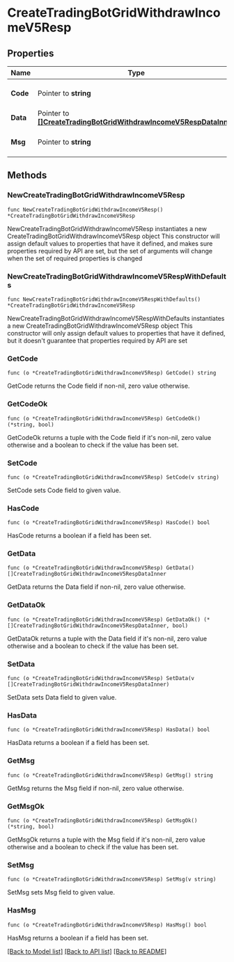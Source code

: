 # CreateTradingBotGridWithdrawIncomeV5Resp

## Properties

Name | Type | Description | Notes
------------ | ------------- | ------------- | -------------
**Code** | Pointer to **string** |  | [optional] [default to ""]
**Data** | Pointer to [**[]CreateTradingBotGridWithdrawIncomeV5RespDataInner**](CreateTradingBotGridWithdrawIncomeV5RespDataInner.md) |  | [optional] 
**Msg** | Pointer to **string** |  | [optional] [default to ""]

## Methods

### NewCreateTradingBotGridWithdrawIncomeV5Resp

`func NewCreateTradingBotGridWithdrawIncomeV5Resp() *CreateTradingBotGridWithdrawIncomeV5Resp`

NewCreateTradingBotGridWithdrawIncomeV5Resp instantiates a new CreateTradingBotGridWithdrawIncomeV5Resp object
This constructor will assign default values to properties that have it defined,
and makes sure properties required by API are set, but the set of arguments
will change when the set of required properties is changed

### NewCreateTradingBotGridWithdrawIncomeV5RespWithDefaults

`func NewCreateTradingBotGridWithdrawIncomeV5RespWithDefaults() *CreateTradingBotGridWithdrawIncomeV5Resp`

NewCreateTradingBotGridWithdrawIncomeV5RespWithDefaults instantiates a new CreateTradingBotGridWithdrawIncomeV5Resp object
This constructor will only assign default values to properties that have it defined,
but it doesn't guarantee that properties required by API are set

### GetCode

`func (o *CreateTradingBotGridWithdrawIncomeV5Resp) GetCode() string`

GetCode returns the Code field if non-nil, zero value otherwise.

### GetCodeOk

`func (o *CreateTradingBotGridWithdrawIncomeV5Resp) GetCodeOk() (*string, bool)`

GetCodeOk returns a tuple with the Code field if it's non-nil, zero value otherwise
and a boolean to check if the value has been set.

### SetCode

`func (o *CreateTradingBotGridWithdrawIncomeV5Resp) SetCode(v string)`

SetCode sets Code field to given value.

### HasCode

`func (o *CreateTradingBotGridWithdrawIncomeV5Resp) HasCode() bool`

HasCode returns a boolean if a field has been set.

### GetData

`func (o *CreateTradingBotGridWithdrawIncomeV5Resp) GetData() []CreateTradingBotGridWithdrawIncomeV5RespDataInner`

GetData returns the Data field if non-nil, zero value otherwise.

### GetDataOk

`func (o *CreateTradingBotGridWithdrawIncomeV5Resp) GetDataOk() (*[]CreateTradingBotGridWithdrawIncomeV5RespDataInner, bool)`

GetDataOk returns a tuple with the Data field if it's non-nil, zero value otherwise
and a boolean to check if the value has been set.

### SetData

`func (o *CreateTradingBotGridWithdrawIncomeV5Resp) SetData(v []CreateTradingBotGridWithdrawIncomeV5RespDataInner)`

SetData sets Data field to given value.

### HasData

`func (o *CreateTradingBotGridWithdrawIncomeV5Resp) HasData() bool`

HasData returns a boolean if a field has been set.

### GetMsg

`func (o *CreateTradingBotGridWithdrawIncomeV5Resp) GetMsg() string`

GetMsg returns the Msg field if non-nil, zero value otherwise.

### GetMsgOk

`func (o *CreateTradingBotGridWithdrawIncomeV5Resp) GetMsgOk() (*string, bool)`

GetMsgOk returns a tuple with the Msg field if it's non-nil, zero value otherwise
and a boolean to check if the value has been set.

### SetMsg

`func (o *CreateTradingBotGridWithdrawIncomeV5Resp) SetMsg(v string)`

SetMsg sets Msg field to given value.

### HasMsg

`func (o *CreateTradingBotGridWithdrawIncomeV5Resp) HasMsg() bool`

HasMsg returns a boolean if a field has been set.


[[Back to Model list]](../README.md#documentation-for-models) [[Back to API list]](../README.md#documentation-for-api-endpoints) [[Back to README]](../README.md)


